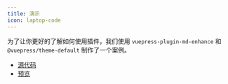 ```yaml
---
title: 演示
icon: laptop-code
---
```


为了让你更好的了解如何使用插件，我们使用 `vuepress-plugin-md-enhance` 和 `@vuepress/theme-default` 制作了一个案例。

- [源代码](https://github.com/vuepress-theme-hope/vuepress-theme-hope/tree/main/demo/md-enhance/)
- [预览](https://plugin-md-enhance-demo.vuejs.press)
